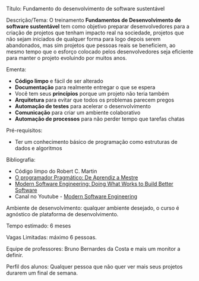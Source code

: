 Título: Fundamento do desenvolvimento de software sustentável

Descrição/Tema: O treinamento **Fundamentos de Desenvolvimento de software sustentável** tem como objetivo preparar desenvolvedores para a criação de projetos que tenham impacto real na sociedade, projetos que não sejam iniciados de qualquer forma para logo depois serem abandonados, mas sim projetos que pessoas reais se beneficiem, ao mesmo tempo que o esforço colocado pelos desenvolvedores seja eficiente para manter o projeto evoluindo por muitos anos.

Ementa:

- **Código limpo** e fácil de ser alterado
- **Documentação** para realmente entregar o que se espera
- Você tem seus **princípios** porque um projeto não teria também
- **Arquitetura** para evitar que todos os problemas parecem pregos
- **Automação de testes** para acelerar o desenvolvimento
- **Comunicação** para criar um ambiente colaborativo
- **Automação de processos** para não perder tempo que tarefas chatas

Pré-requisitos: 

- Ter um conhecimento básico de programação como estruturas de dados e algoritmos

Bibliografia:

- Código limpo do Robert C. Martin
- [O programador Pragmático: De Aprendiz a Mestre](https://www.amazon.com.br/Programador-Pragm%C3%A1tico-Aprendiz-Mestre-ebook/dp/B019HM0H90)
-  [Modern Software Engineering: Doing What Works to Build Better Software](https://www.amazon.se/-/en/David-Farley/dp/0137314914)
- Canal no Youtube - [ Modern Software Engineering](https://www.youtube.com/@ModernSoftwareEngineeringYT)

Ambiente de desenvolvimento: qualquer ambiente desejado, o curso é agnóstico de plataforma de desenvolvimento.

Tempo estimado: 6 meses

Vagas Limitadas: máximo 6 pessoas.

Equipe de professores: Bruno Bernardes da Costa e mais um monitor a definir.

Perfil dos alunos: Qualquer pessoa que não quer ver mais seus projetos durarem um final de semana.